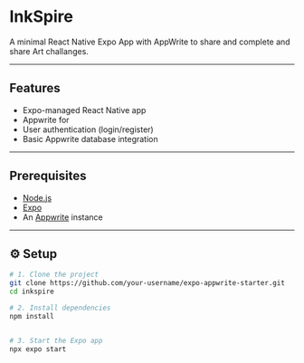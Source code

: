 # InkSpire

A minimal React Native Expo App with AppWrite to share and complete and share Art challanges.

---

## Features

- Expo-managed React Native app
- Appwrite for
- User authentication (login/register)
- Basic Appwrite database integration

---

##  Prerequisites

- [Node.js](https://nodejs.org/)
- [Expo](https://docs.expo.dev/get-started/installation/)
- An [Appwrite](https://appwrite.io/) instance 

---

## ⚙️ Setup

```bash
# 1. Clone the project
git clone https://github.com/your-username/expo-appwrite-starter.git
cd inkspire

# 2. Install dependencies
npm install


# 3. Start the Expo app
npx expo start
